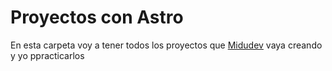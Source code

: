 # Proyectos con Astro

En esta carpeta voy a tener todos los proyectos que [Midudev](https://midu.dev) vaya creando y yo ppracticarlos